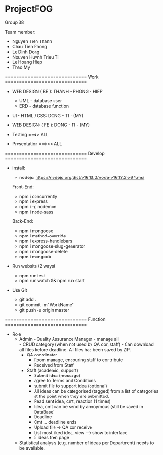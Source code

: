 # ProjectFOG
Group 38

Team member:
- Nguyen Tien Thanh
- Chau Tien Phong
- Le Dinh Dong
- Nguyen Huynh Trieu Ti
- Le Hoang Hiep
- Thao My


============================= Work =============================
- WEB DESIGN ( BE ): THANH - PHONG - HIEP
	-  UML - database user
	-  ERD - database function

- UI - HTML / CSS: DONG - TI - (MY)
- WEB DESIGN: ( FE ): DONG - TI - (MY) 

- Testing ===>> ALL
- Presentation ===>>> ALL


============================= Develop =============================
- install:
  - nodejs: https://nodejs.org/dist/v16.13.2/node-v16.13.2-x64.msi
  
  Front-End:
  - npm i concurrently
  - npm i express
  - npm i -g nodemon
  - npm i node-sass
  
  Back-End:
  - npm i mongoose
  - npm i method-override
  - npm i express-handlebars
  - npm i mongoose-slug-generator
  - npm i mongoose-delete
  - npm i mongodb

- Run website (2 ways)
  - npm run test
  - npm run watch && npm run start

- Use Git
  - git add .
  - git commit -m"WorkName"
  - git push -u origin master

============================= Function =============================
- Role
  - Admin - Quality Assurance Manager
		- manage all	
		- CRUD category (when not used by QA cor, staff)
		- Can download all files before deadline. All files has been saved by ZIP.
	- QA coordinator 
		- Room manage, encouring staff to contribute
		- Received from Staff
	- Staff (academic, support) 
		- Submit idea (message)
		- agree to Terms and Conditions
		- submit file to support idea (optional)
		- All ideas can be categorised (tagged) from a list of categories at the point when they are submitted.
		- Read sent idea, cmt, reaction (1 times)
		- Idea, cmt can be send by annoymous (still be saved in DataBase)
		- Deadline
		- Cmt ... deadline ends
		- Upload file -> QA cor receive
		- List most liked idea, view --> show to interface
		- 5 ideas tren page
  - Statistical analysis (e.g. number of ideas per Department) needs to be available.
